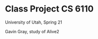 Class Project CS 6110
=====================

University of Utah, Spring 21

Gavin Gray, study of Alive2

<!---
The current project proposal can be found under construction [at this google doc.](https://docs.google.com/document/d/17ZZAjqLie0cPrQzehdTfCdwCTv15eYOVMhhGqkS2z4A/edit?usp=sharing)
-->

